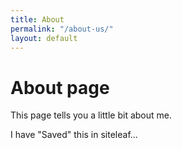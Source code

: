 ```yaml
---
title: About
permalink: "/about-us/"
layout: default
---
```


# About page

This page tells you a little bit about me.

I have "Saved" this in siteleaf...